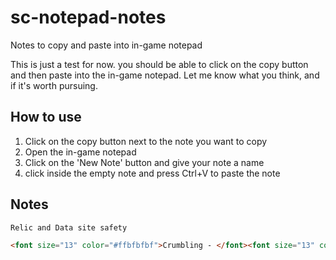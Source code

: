 # sc-notepad-notes
Notes to copy and paste into in-game notepad

This is just a test for now. you should be able to click on the copy button and then paste into the in-game notepad. Let me know what you think, and if it's worth pursuing.


## How to use
1. Click on the copy button next to the note you want to copy
2. Open the in-game notepad
3. Click on the 'New Note' button and give your note a name
4. click inside the empty note and press Ctrl+V to paste the note

## Notes
`Relic and Data site safety`
```html
<font size="13" color="#ffbfbfbf">Crumbling - </font><font size="13" color="#ff00ff00"><b>SAFE</b></font><br><font size="13" color="#ffbfbfbf">Decayed - </font><font size="13" color="#ff00ff00"><b>SAFE</b></font><br><font size="13" color="#ffbfbfbf">Ruined - </font><font size="13" color="#ff00ff00"><b>SAFE</b></font><br><font size="13" color="#ffbfbfbf">Forgotten - </font><font size="13" color="#ffff0000"><b>NOT SAFE</b></font><br><br><font size="13" color="#ffb2b2b2">Local - </font><font size="13" color="#ff00ff00"><b>SAFE</b></font><br><font size="13" color="#ffb2b2b2">Regional - </font><font size="13" color="#ff00ff00"><b>SAFE</b></font><br><font size="13" color="#ffb2b2b2">Central - </font><font size="13" color="#ff00ff00"><b>SAFE</b></font><br><font size="13" color="#ffb2b2b2">Unsecured - </font><font size="13" color="#ffff0000"><b>NOT SAFE</b></font><br><font size="13" color="#ffb2b2b2">AEGIS - </font><font size="13" color="#ffff0000"><b>NOT SAFE</b></font><br><font size="13" color="#ffb2b2b2">SCC - </font><font size="13" color="#ffff0000"><b>NOT SAFE</b></font><br><br><font size="13" color="#ffb2b2b2"><b>Best to worst cans</b><br>Ruins / Databank - Null/WH<br>Remains / Mainframe - Low/Null/WH<br>Rubble / Com Tower - High/Low/Null/WH<br>Debris / Info Shard - High/Low/Null/WH</font>
```

